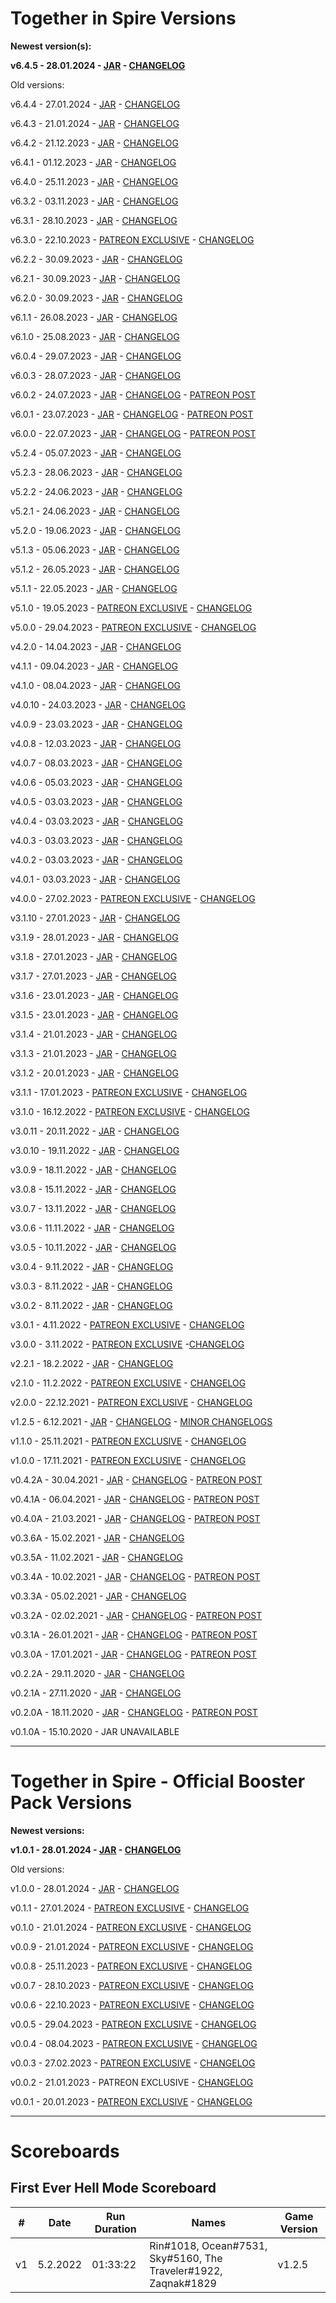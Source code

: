 # Together in Spire Versions

**Newest version(s):**

**v6.4.5 - 28.01.2024 - [JAR](https://tis.gg/Versions/Together%20in%20Spire%20v6.4.5.jar) - [CHANGELOG](https://pastebin.com/raw/KbktU2qf)**

Old versions: 

v6.4.4 - 27.01.2024 - [JAR](https://tis.gg/Versions/Together%20in%20Spire%20v6.4.4.jar) - [CHANGELOG](https://pastebin.com/raw/bHuEhFDm)

v6.4.3 - 21.01.2024 - [JAR](https://tis.gg/Versions/Together%20in%20Spire%20v6.4.3.jar) - [CHANGELOG](https://pastebin.com/raw/pGsC3JyC)

v6.4.2 - 21.12.2023 - [JAR](https://tis.gg/Versions/Together%20in%20Spire%20v6.4.2.jar) - [CHANGELOG](https://pastebin.com/raw/SUep8iU6)

v6.4.1 - 01.12.2023 - [JAR](https://tis.gg/Versions/Together%20in%20Spire%20v6.4.1.jar) - [CHANGELOG](https://pastebin.com/raw/kXXcCFq0)

v6.4.0 - 25.11.2023 - [JAR](https://tis.gg/Versions/Together%20in%20Spire%20v6.4.0.jar) - [CHANGELOG](https://pastebin.com/raw/NEceZY0Z)

v6.3.2 - 03.11.2023 - [JAR](https://tis.gg/Versions/Together%20in%20Spire%20v6.3.2.jar) - [CHANGELOG](https://pastebin.com/raw/QKj7jyL3)

v6.3.1 - 28.10.2023 - [JAR](https://tis.gg/Versions/Together%20in%20Spire%20v6.3.1.jar) - [CHANGELOG](https://pastebin.com/raw/xFYpD52u)

v6.3.0 - 22.10.2023 - [PATREON EXCLUSIVE](https://www.patreon.com/posts/91477355?pr=true) - [CHANGELOG](https://pastebin.com/raw/xFYpD52u)

v6.2.2 - 30.09.2023 - [JAR](https://tis.gg/Versions/Together%20in%20Spire%20v6.2.2.jar) - [CHANGELOG](https://pastebin.com/raw/R5v5CUvV)

v6.2.1 - 30.09.2023 - [JAR](https://tis.gg/Versions/Together%20in%20Spire%20v6.2.1.jar) - [CHANGELOG](https://pastebin.com/raw/g33Jp4Tr)

v6.2.0 - 30.09.2023 - [JAR](https://tis.gg/Versions/Together%20in%20Spire%20v6.2.0.jar) - [CHANGELOG](https://pastebin.com/raw/pvzUSfwx)

v6.1.1 - 26.08.2023 - [JAR](https://tis.gg/Versions/Together%20in%20Spire%20v6.1.1.jar) - [CHANGELOG](https://pastebin.com/raw/MhNJw6AP)

v6.1.0 - 25.08.2023 - [JAR](https://tis.gg/Versions/Together%20in%20Spire%20v6.1.0.jar) - [CHANGELOG](https://pastebin.com/raw/PE8hEXPN)

v6.0.4 - 29.07.2023 - [JAR](https://tis.gg/Versions/Together%20in%20Spire%20v6.0.4.jar) - [CHANGELOG](https://pastebin.com/raw/ax3dbKsU)

v6.0.3 - 28.07.2023 - [JAR](https://tis.gg/Versions/Together%20in%20Spire%20v6.0.3.jar) - [CHANGELOG](https://pastebin.com/raw/n49w1kwU)

v6.0.2 - 24.07.2023 - [JAR](https://tis.gg/Versions/Together%20in%20Spire%20v6.0.2.jar) - [CHANGELOG](https://pastebin.com/raw/HWq7qpnC) - [PATREON POST](https://www.patreon.com/posts/86504064)

v6.0.1 - 23.07.2023 - [JAR](https://tis.gg/Versions/Together%20in%20Spire%20v6.0.1.jar) - [CHANGELOG](https://pastebin.com/raw/NkK339UH) - [PATREON POST](https://www.patreon.com/posts/86504064)

v6.0.0 - 22.07.2023 - [JAR](https://tis.gg/Versions/Together%20in%20Spire%20v6.0.0.jar) - [CHANGELOG](https://pastebin.com/raw/xSkiSiUK) - [PATREON POST](https://www.patreon.com/posts/86504064)

v5.2.4 - 05.07.2023 - [JAR](https://tis.gg/Versions/Together%20in%20Spire%20v5.2.4.jar) - [CHANGELOG](https://pastebin.com/raw/eYJ4Ta4U)

v5.2.3 - 28.06.2023 - [JAR](https://tis.gg/Versions/Together%20in%20Spire%20v5.2.3.jar) - [CHANGELOG](https://pastebin.com/raw/PBysVdvz)

v5.2.2 - 24.06.2023 - [JAR](https://tis.gg/Versions/Together%20in%20Spire%20v5.2.2.jar) - [CHANGELOG](https://pastebin.com/raw/vVf9P2GX)

v5.2.1 - 24.06.2023 - [JAR](https://tis.gg/Versions/Together%20in%20Spire%20v5.2.1.jar) - [CHANGELOG](https://pastebin.com/raw/awes7nFy)

v5.2.0 - 19.06.2023 - [JAR](https://tis.gg/Versions/Together%20in%20Spire%20v5.2.0.jar) - [CHANGELOG](https://pastebin.com/raw/iLgQA3HB)

v5.1.3 - 05.06.2023 - [JAR](https://tis.gg/Versions/Together%20in%20Spire%20v5.1.3.jar) - [CHANGELOG](https://pastebin.com/raw/dMLDLVgz)

v5.1.2 - 26.05.2023 - [JAR](https://tis.gg/Versions/Together%20in%20Spire%20v5.1.2.jar) - [CHANGELOG](https://pastebin.com/raw/9H0g1tQX)

v5.1.1 - 22.05.2023 - [JAR](https://tis.gg/Versions/Together%20in%20Spire%20v5.1.1.jar) - [CHANGELOG](https://pastebin.com/raw/4JQiZNQY)

v5.1.0 - 19.05.2023 - [PATREON EXCLUSIVE](https://www.patreon.com/posts/together-in-v5-1-83255876) - [CHANGELOG](https://pastebin.com/raw/iJ2Na6cC)

v5.0.0 - 29.04.2023 - [PATREON EXCLUSIVE](https://www.patreon.com/posts/82246277) - [CHANGELOG](https://pastebin.com/raw/VanAxnw9)

v4.2.0 - 14.04.2023 - [JAR](https://tis.gg/Versions/Together%20in%20Spire%20v4.2.0.jar) - [CHANGELOG](https://pastebin.com/raw/iBW8zNp4)

v4.1.1 - 09.04.2023 - [JAR](https://tis.gg/Versions/Together%20in%20Spire%20v4.1.1.jar) - [CHANGELOG](https://pastebin.com/raw/jtHYjJjF)

v4.1.0 - 08.04.2023 - [JAR](https://tis.gg/Versions/Together%20in%20Spire%20v4.1.0.jar) - [CHANGELOG](https://pastebin.com/raw/yYH1eEfH)

v4.0.10 - 24.03.2023 - [JAR](https://tis.gg/Versions/Together%20in%20Spire%20v4.0.10.jar) - [CHANGELOG](https://pastebin.com/raw/7bKBvdSm)

v4.0.9 - 23.03.2023 - [JAR](https://tis.gg/Versions/Together%20in%20Spire%20v4.0.9.jar) - [CHANGELOG](https://pastebin.com/raw/Rds1hdWU)

v4.0.8 - 12.03.2023 - [JAR](https://tis.gg/Versions/Together%20in%20Spire%20v4.0.8.jar) - [CHANGELOG](https://pastebin.com/raw/SVirmK6m)

v4.0.7 - 08.03.2023 - [JAR](https://tis.gg/Versions/Together%20in%20Spire%20v4.0.7.jar) - [CHANGELOG](https://pastebin.com/raw/3z7f2m83)

v4.0.6 - 05.03.2023 - [JAR](https://tis.gg/Versions/Together%20in%20Spire%20v4.0.6.jar) - [CHANGELOG](https://pastebin.com/raw/gvq5V2i5)

v4.0.5 - 03.03.2023 - [JAR](https://tis.gg/Versions/Together%20in%20Spire%20v4.0.5.jar) - [CHANGELOG](https://pastebin.com/raw/zqt8TAHx)

v4.0.4 - 03.03.2023 - [JAR](https://tis.gg/Versions/Together%20in%20Spire%20v4.0.4.jar) - [CHANGELOG](https://pastebin.com/raw/Fg5KLAa6)

v4.0.3 - 03.03.2023 - [JAR](https://tis.gg/Versions/Together%20in%20Spire%20v4.0.3.jar) - [CHANGELOG](https://pastebin.com/raw/Fg5KLAa6)

v4.0.2 - 03.03.2023 - [JAR](https://tis.gg/Versions/Together%20in%20Spire%20v4.0.2.jar) - [CHANGELOG](https://pastebin.com/raw/75p98tsY)

v4.0.1 - 03.03.2023 - [JAR](https://tis.gg/Versions/Together%20in%20Spire%20v4.0.1.jar) - [CHANGELOG](https://pastebin.com/raw/D7zW7rYk)

v4.0.0 - 27.02.2023 - [PATREON EXCLUSIVE](https://www.patreon.com/posts/79292233?pr=true) - [CHANGELOG](https://pastebin.com/raw/aQVXXczf)

v3.1.10 - 27.01.2023 - [JAR](https://tis.gg/Versions/Together%20in%20Spire%20v3.1.10.jar) - [CHANGELOG](https://pastebin.com/raw/CeihH6Mm)

v3.1.9 - 28.01.2023 - [JAR](https://tis.gg/Versions/Together%20in%20Spire%20v3.1.9.jar) - [CHANGELOG](https://pastebin.com/raw/M9tD0XLD)

v3.1.8 - 27.01.2023 - [JAR](https://tis.gg/Versions/Together%20in%20Spire%20v3.1.8.jar) - [CHANGELOG](https://pastebin.com/raw/4izDTHdD)

v3.1.7 - 27.01.2023 - [JAR](https://tis.gg/Versions/Together%20in%20Spire%20v3.1.7.jar) - [CHANGELOG](https://pastebin.com/raw/aLMReXCJ)

v3.1.6 - 23.01.2023 - [JAR](https://tis.gg/Versions/Together%20in%20Spire%20v3.1.6.jar) - [CHANGELOG](https://pastebin.com/raw/8XWM8rV5)

v3.1.5 - 23.01.2023 - [JAR](https://tis.gg/Versions/Together%20in%20Spire%20v3.1.5.jar) - [CHANGELOG](https://pastebin.com/raw/e1iWe2jQ)

v3.1.4 - 21.01.2023 - [JAR](https://tis.gg/Versions/Together%20in%20Spire%20v3.1.4.jar) - [CHANGELOG](https://pastebin.com/raw/mxmY0GC9)

v3.1.3 - 21.01.2023 - [JAR](https://tis.gg/Versions/Together%20in%20Spire%20v3.1.3.jar) - [CHANGELOG](https://pastebin.com/raw/Xeny6g28)

v3.1.2 - 20.01.2023 - [JAR](https://tis.gg/Versions/Together%20in%20Spire%20v3.1.2.jar) - [CHANGELOG](https://pastebin.com/raw/CxY00zCF)

v3.1.1 - 17.01.2023 - [PATREON EXCLUSIVE](https://www.patreon.com/posts/76010262) - [CHANGELOG](https://pastebin.com/raw/ijxwf8Ms)

v3.1.0 - 16.12.2022 - [PATREON EXCLUSIVE](https://www.patreon.com/posts/76010262) - [CHANGELOG](https://pastebin.com/raw/ijxwf8Ms)

v3.0.11 - 20.11.2022 - [JAR](https://tis.gg/Versions/Together%20in%20Spire%20v3.0.11.jar) - [CHANGELOG](https://pastebin.com/raw/2jgLb5Tr)

v3.0.10 - 19.11.2022 - [JAR](https://tis.gg/Versions/Together%20in%20Spire%20v3.0.10.jar) - [CHANGELOG](https://pastebin.com/raw/eh1vQd9r)

v3.0.9 - 18.11.2022 - [JAR](https://tis.gg/Versions/Together%20in%20Spire%20v3.0.9.jar) - [CHANGELOG](https://pastebin.com/raw/APZwJg1B)

v3.0.8 - 15.11.2022 - [JAR](https://tis.gg/Versions/Together%20in%20Spire%20v3.0.8.jar) - [CHANGELOG](https://pastebin.com/raw/G5KgtyJr)

v3.0.7 - 13.11.2022 - [JAR](https://tis.gg/Versions/Together%20in%20Spire%20v3.0.7.jar) - [CHANGELOG](https://pastebin.com/raw/vq2xUXuB)

v3.0.6 - 11.11.2022 - [JAR](https://tis.gg/Versions/Together%20in%20Spire%20v3.0.6.jar) - [CHANGELOG](https://pastebin.com/raw/Tpk3Edx3)

v3.0.5 - 10.11.2022 - [JAR](https://tis.gg/Versions/Together%20in%20Spire%20v3.0.5.jar) - [CHANGELOG](https://pastebin.com/raw/6zx2c1Eg)

v3.0.4 - 9.11.2022 - [JAR](https://tis.gg/Versions/Together%20in%20Spire%20v3.0.4.jar) - [CHANGELOG](https://pastebin.com/raw/AS4bGE6F)

v3.0.3 - 8.11.2022 - [JAR](https://tis.gg/Versions/Together%20in%20Spire%20v3.0.3.jar) - [CHANGELOG](https://pastebin.com/raw/LftGpXGA)

v3.0.2 - 8.11.2022 - [JAR](https://tis.gg/Versions/Together%20in%20Spire%20v3.0.2.jar) - [CHANGELOG](https://pastebin.com/raw/TJszy40L)

v3.0.1 - 4.11.2022 - [PATREON EXCLUSIVE](https://www.patreon.com/posts/75876043?pr=true) - [CHANGELOG](https://pastebin.com/raw/DZeXAgWP)

v3.0.0 - 3.11.2022 - [PATREON EXCLUSIVE](https://www.patreon.com/posts/75876043?pr=true) -[CHANGELOG](https://pastebin.com/raw/PD1HMhSB)

v2.2.1 - 18.2.2022 - [JAR](https://tis.gg/Versions/Together%20in%20Spire%20v2.2.1.jar) - [CHANGELOG](https://pastebin.com/raw/38nxTM8j)

v2.1.0 - 11.2.2022 - [PATREON EXCLUSIVE](https://www.patreon.com/posts/62430452) - [CHANGELOG](https://pastebin.com/raw/RLfXfCyT)

v2.0.0 - 22.12.2021 - [PATREON EXCLUSIVE](https://www.patreon.com/posts/60199622) - [CHANGELOG](https://pastebin.com/raw/9giXQh8q)

v1.2.5 - 6.12.2021 - [JAR](https://tis.gg/Versions/Together%20in%20Spire%20v1.2.5.jar) - [CHANGELOG](https://pastebin.com/raw/2LaRmVYE) - [MINOR CHANGELOGS](https://pastebin.com/raw/VE6V6FBk)

v1.1.0 - 25.11.2021 - [PATREON EXCLUSIVE](https://www.patreon.com/posts/59144768) - [CHANGELOG](https://pastebin.com/raw/aaYHdzSL)

v1.0.0 - 17.11.2021 - [PATREON EXCLUSIVE](https://www.patreon.com/posts/58789104) - [CHANGELOG](https://pastebin.com/raw/xhTmksVA)

v0.4.2A - 30.04.2021 - [JAR](https://tis.gg/Versions/Together%20in%20Spire%20v0.4.2A.jar) - [CHANGELOG](https://pastebin.com/raw/YemzjZ1E) - [PATREON POST](https://www.patreon.com/posts/50683144)

v0.4.1A - 06.04.2021 - [JAR](https://tis.gg/Versions/Together%20in%20Spire%20v0.4.1A.jar) - [CHANGELOG](https://pastebin.com/raw/dRE6fJeJ) - [PATREON POST](https://www.patreon.com/posts/49696119)

v0.4.0A - 21.03.2021 - [JAR](https://tis.gg/Versions/Together%20in%20Spire%20v0.4.0A.jar) - [CHANGELOG](https://pastebin.com/raw/7LstYfKA) - [PATREON POST](https://www.patreon.com/posts/49033280)

v0.3.6A - 15.02.2021 - [JAR](https://tis.gg/Versions/Together%20in%20Spire%20v0.3.6A.jar) - [CHANGELOG](https://pastebin.com/raw/Rk9HMife)

v0.3.5A - 11.02.2021 - [JAR](https://tis.gg/Versions/Together%20in%20Spire%20v0.3.5A.jar) - [CHANGELOG](https://pastebin.com/raw/JJHTUDt8)

v0.3.4A - 10.02.2021 - [JAR](https://tis.gg/Versions/Together%20in%20Spire%20v0.3.4A.jar) - [CHANGELOG](https://pastebin.com/raw/kBKUQ8xh) - [PATREON POST](https://www.patreon.com/posts/47387881)

v0.3.3A - 05.02.2021 - [JAR](https://tis.gg/Versions/Together%20in%20Spire%20v0.3.3A.jar) - [CHANGELOG](https://pastebin.com/raw/z64rxUB3)

v0.3.2A - 02.02.2021 - [JAR](https://tis.gg/Versions/Together%20in%20Spire%20v0.3.2A.jar) - [CHANGELOG](https://pastebin.pl/view/raw/200ac3c0) - [PATREON POST](https://www.patreon.com/posts/47022604)

v0.3.1A - 26.01.2021 - [JAR](https://tis.gg/Versions/Together%20in%20Spire%20v0.3.1A.jar) - [CHANGELOG](https://pastebin.pl/view/raw/d4889bbc) - [PATREON POST](https://www.patreon.com/posts/46701837)

v0.3.0A - 17.01.2021 - [JAR](https://tis.gg/Versions/Together%20in%20Spire%20v0.3.0A.jar) - [CHANGELOG](https://pastebin.pl/view/raw/c5de1b1f) - [PATREON POST](https://www.patreon.com/posts/46327483)

v0.2.2A - 29.11.2020 - [JAR](https://tis.gg/Versions/Together%20in%20Spire%20v0.2.2A.jar) - [CHANGELOG](https://pastebin.pl/view/raw/8065c25e)

v0.2.1A - 27.11.2020 - [JAR](https://tis.gg/Versions/Together%20in%20Spire%20v0.2.1A.jar) - [CHANGELOG](https://pastebin.pl/view/raw/11bf37ac)

v0.2.0A - 18.11.2020 - [JAR](https://tis.gg/Versions/Together%20in%20Spire%20v0.2.0A.jar) - [CHANGELOG](https://pastebin.pl/view/raw/db8c2833) - [PATREON POST](https://www.patreon.com/posts/together-in-v0-2-44048998)

v0.1.0A - 15.10.2020 - JAR UNAVAILABLE

-----------

# Together in Spire - Official Booster Pack Versions

**Newest versions:**

**v1.0.1 - 28.01.2024 - [JAR](https://tis.gg/Versions/TiS%20-%20Official%20Booster%20Pack%20v1.0.1.jar) - [CHANGELOG](https://pastebin.com/raw/2MA3nLnN)**

Old versions:

v1.0.0 - 28.01.2024 - [JAR](https://tis.gg/Versions/TiS%20-%20Official%20Booster%20Pack%20v1.0.0.jar) - [CHANGELOG](https://pastebin.com/raw/Ujny3E8Q)

v0.1.1 - 27.01.2024 - [PATREON EXCLUSIVE](TiS%20-%20Official%20Booster%20Pack%20v0.1.1.jar) - [CHANGELOG](https://pastebin.com/raw/A6HZ8Dy1)

v0.1.0 - 21.01.2024 - [PATREON EXCLUSIVE](TiS%20-%20Official%20Booster%20Pack%20v0.1.0.jar) - [CHANGELOG](https://pastebin.com/raw/2wy4YDVH)

v0.0.9 - 21.01.2024 - [PATREON EXCLUSIVE](https://www.patreon.com/posts/96940640?pr=true) - [CHANGELOG](https://pastebin.com/raw/dJfpj2vZ)

v0.0.8 - 25.11.2023 - [PATREON EXCLUSIVE](https://www.patreon.com/posts/93504802?pr=true) - [CHANGELOG](https://pastebin.com/raw/N4N2EuL6)

v0.0.7 - 28.10.2023 - [PATREON EXCLUSIVE](https://www.patreon.com/posts/91477355?pr=true) - [CHANGELOG](https://pastebin.com/raw/tNiXgdGk)

v0.0.6 - 22.10.2023 - [PATREON EXCLUSIVE](https://www.patreon.com/posts/91477355?pr=true) - [CHANGELOG](https://pastebin.com/raw/uAQLAQ88)

v0.0.5 - 29.04.2023 - [PATREON EXCLUSIVE](https://www.patreon.com/posts/82246277) - [CHANGELOG](https://pastebin.com/raw/fer7Mr39)

v0.0.4 - 08.04.2023 - [PATREON EXCLUSIVE](https://www.patreon.com/posts/81240499) - [CHANGELOG](https://pastebin.com/raw/4UtjFNGc)

v0.0.3 - 27.02.2023 - [PATREON EXCLUSIVE](https://www.patreon.com/posts/79292233?pr=true) - [CHANGELOG](https://pastebin.com/raw/KwLpBFtw)

v0.0.2 - 21.01.2023 - PATREON EXCLUSIVE - [CHANGELOG](https://pastebin.com/raw/bvPa6fum)

v0.0.1 - 20.01.2023 - [PATREON EXCLUSIVE](https://www.patreon.com/posts/77514729?pr=true) - [CHANGELOG](https://pastebin.com/raw/ujCstPZ2)

-----------

# Scoreboards

## First Ever Hell Mode Scoreboard


| # | Date  | Run Duration | Names | Game Version |
| ------------- | ------------- | ------------- | ------------- | ------------- |
| v1 | 5.2.2022 | 01:33:22 | Rin#1018, Ocean#7531, Sky#5160, The Traveler#1922, Zaqnak#1829  | v1.2.5 |
